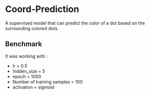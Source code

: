 # Coord-Prediction
A supervised model that can predict the color of a dot based on the surrounding colored dots.

## Benchmark 
It was working with :
- lr = 0.5
- hidden_size = 5
- epoch = 1000
- Number of training samples = 100
- activation = sigmoid


